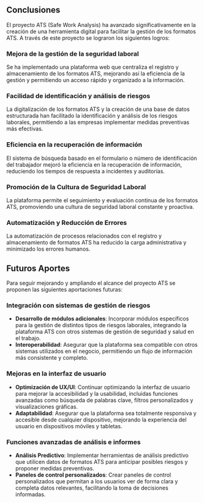 ## Conclusiones

El proyecto ATS (Safe Work Analysis) ha avanzado significativamente en la creación de una herramienta digital para facilitar la gestión de los formatos ATS. A través de este proyecto se lograron los siguientes logros:

### Mejora de la gestión de la seguridad laboral
Se ha implementado una plataforma web que centraliza el registro y almacenamiento de los formatos ATS, mejorando así la eficiencia de la gestión y permitiendo un acceso rápido y organizado a la información.

### Facilidad de identificación y análisis de riesgos
La digitalización de los formatos ATS y la creación de una base de datos estructurada han facilitado la identificación y análisis de los riesgos laborales, permitiendo a las empresas implementar medidas preventivas más efectivas.

### Eficiencia en la recuperación de información
El sistema de búsqueda basado en el formulario o número de identificación del trabajador mejoró la eficiencia en la recuperación de información, reduciendo los tiempos de respuesta a incidentes y auditorías.

### Promoción de la Cultura de Seguridad Laboral
La plataforma permite el seguimiento y evaluación continua de los formatos ATS, promoviendo una cultura de seguridad laboral constante y proactiva.

### Automatización y Reducción de Errores
La automatización de procesos relacionados con el registro y almacenamiento de formatos ATS ha reducido la carga administrativa y minimizado los errores humanos.

## Futuros Aportes

Para seguir mejorando y ampliando el alcance del proyecto ATS se proponen las siguientes aportaciones futuras:

### Integración con sistemas de gestión de riesgos
- **Desarrollo de módulos adicionales**: Incorporar módulos específicos para la gestión de distintos tipos de riesgos laborales, integrando la plataforma ATS con otros sistemas de gestión de seguridad y salud en el trabajo.
- **Interoperabilidad**: Asegurar que la plataforma sea compatible con otros sistemas utilizados en el negocio, permitiendo un flujo de información más consistente y completo.

### Mejoras en la interfaz de usuario
- **Optimización de UX/UI**: Continuar optimizando la interfaz de usuario para mejorar la accesibilidad y la usabilidad, incluidas funciones avanzadas como búsqueda de palabras clave, filtros personalizados y visualizaciones gráficas.
- **Adaptabilidad**: Asegurar que la plataforma sea totalmente responsiva y accesible desde cualquier dispositivo, mejorando la experiencia del usuario en dispositivos móviles y tabletas.

### Funciones avanzadas de análisis e informes
- **Análisis Predictivo**: Implementar herramientas de análisis predictivo que utilicen datos de formatos ATS para anticipar posibles riesgos y proponer medidas preventivas.
- **Paneles de control personalizados**: Crear paneles de control personalizados que permitan a los usuarios ver de forma clara y completa datos relevantes, facilitando la toma de decisiones informadas.

